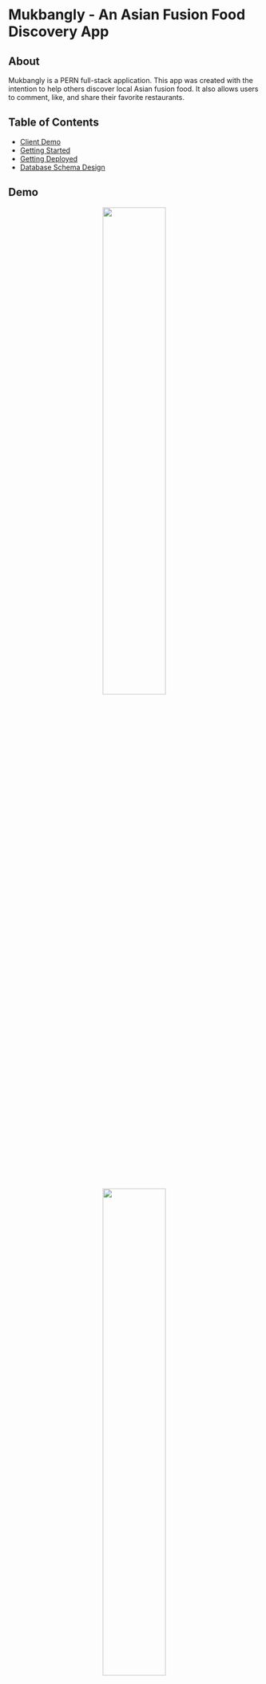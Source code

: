 # **Mukbangly - An Asian Fusion Food Discovery App**

## **About** ##

Mukbangly is a PERN full-stack application. This app was created with the intention to help others discover local Asian fusion food. It also allows users to comment, like, and share their favorite restaurants.

## **Table of Contents**

- [Client Demo](#demo)
- [Getting Started](#development)
- [Getting Deployed](#usage)
- [Database Schema Design](#PostgreSQL)

## **Demo**

<p align="center">
<img src="https://media.giphy.com/media/6XCLT3mz5EpdgKy7Iz/giphy.gif" width="50%"></p>

<p align="center">
<img src="https://hackreactor-restaurant-images.s3-us-west-2.amazonaws.com/static-images/mukbangly-img2.png" width="50%"></p>

<p align="center">
<img src="https://hackreactor-restaurant-images.s3-us-west-2.amazonaws.com/static-images/mukbangly-img1.png" width="50%"></p>

## **Technologies / Frameworks Used** ##

- PostgreSQL
- Express.js
- React
- Node.js
- Styled Components

## **Development**

Install the dependencies by running `npm install --save` at the root directory.

## **Usage**

To deploy, run `npm start` and `npm run react-dev`. Run locally on [http://localhost:3000](http://localhost:3000) on your local browser to view the app.

## **Database Schema Design**

### **PostgreSQL**:

```
CREATE DATABASE live_streaming;

\c live_streaming;

CREATE TABLE navigation (
  navigation_id SERIAL PRIMARY KEY,
  logo_url logo
);

CREATE TABLE homepage (
  homepage_id SERIAL PRIMARY KEY,
  user_name varchar(50) NOT NULL,
  business_name varchar(100) NOT NULL,
  logo_url text,
  photo_url text [],
  photo_caption varchar(150) NOT NULL,
  user_comment varchar(150),
  comment_icon boolean NOT NULL,
  heart_icon boolean NOT NULL,
  share_icon boolean NOT NULL,
  num_review varchar(5) NOT NULL
);

CREATE TABLE users (
  user_id SERIAL PRIMARY KEY,
  user_name varchar(50) NOT NULL,
  homepage_id int NOT NULL REFERENCES homepage(homepage_id)
);

CREATE TABLE comments (
  comment_id SERIAL PRIMARY KEY,
  user_comment varchar(150) NOT NULL,
  heart_comment boolean NOT NULL,
  delete_comment boolean NOT NULL,
  user_id int NOT NULL REFERENCES users(user_id),
  homepage_id int NOT NULL REFERENCES homepage(homepage_id)
);

CREATE TABLE live (
  live_id SERIAL PRIMARY KEY,
  user_name varchar(50),
  logo_url text,
  navigation_id int NOT NULL REFERENCES navigation(navigation_id),
  homepage_id int NOT NULL REFERENCES homepage(homepage_id),
  PRIMARY KEY (live_id)
);
```


